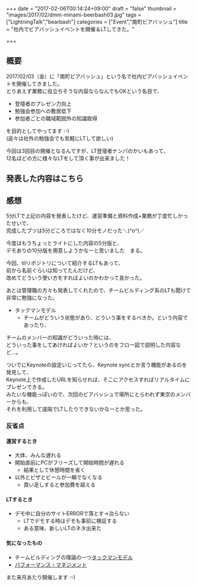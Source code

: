 +++
date = "2017-02-06T00:14:24+09:00"
draft = "false"
thumbnail = "images/2017/02/dmm-minami-beerbash03.jpg"
tags = ["LightningTalk","bearbash"]
categories = ["Event","南町ビアバッシュ"]
title = "社内でビアバッシュイベントを開催＆LTしてきた。"

+++

## 概要
2017/02/03（金）に「南町ビアバッシュ」という名で社内ビアバッシュイベントを開催してきました。  
とりあえず業務に役立ちそうな内容ならなんでもOKという名目で、  

* 登壇者のプレゼン力向上
* 勉強会参加への敷居低下
* 参加者ごとの職域範囲外の知識取得

を目的としてやってます :-)  
(追々は社外の勉強会でも気軽にLTして欲しい)

今回は3回目の開催となるんですが、LT登壇者ナンパのかいもあって、  
12名ほどの方に様々なLTをして頂く事が出来ました！

## 発表した内容はこちら
<script async class="speakerdeck-embed" data-id="1fb12922de7241e1b998b1316d655a70" data-ratio="1.33333333333333" src="//speakerdeck.com/assets/embed.js"></script>


## 感想
5分LTで上記の内容を発表したけど、運営準備と資料作成+業務が丁度忙しかったせいで、  
完成したブツは5分どころではなく10分モノだった＼(^o^)／

今度はもうちょっとライトにした内容の5分版と、  
デモありの10分版を用意しようかなーと思いました　まる。

今回、tilリポジトリについて紹介するLTもあって、  
前から名前ぐらいは知ってたんだけど、  
改めてどういう使い方をすればよいのかわかって良かった。

あとは管理職の方々も発表してくれたので、チームビルディング系のLTも聞けて非常に勉強になった。

* タックマンモデル
  * チームがどういう状態があり、どういう事をするべきか。という内容であったり、  

チームのメンバーの知識がどういった時には、  
どういった事をしてあければよいか？というのをフロー図で説明した内容など…。

ついでにKeynoteの設定いじってたら、Keynote syncとか言う機能があるのを発見して、  
Keynote上で作成したURLを知らせれば、そこにアクセスすればリアルタイムにプレゼンできる。  
みたいな機能っぽいので、次回のビアバッシュで場所にとらわれず東京のメンバーからも、  
それを利用して遠隔でLTしたりできないかなーとか思った。


### 反省点

#### 運営するとき
* 大体、みんな遅れる
* 開始直前にPCがフリーズして開始時間が遅れる
  * 結果として休憩時間を省く
* 以外とピザとビールが一瞬でなくなる
  * 買い足しすると参加費を超える

#### LTするとき
* デモ中に自分のサイトERRORで落とす→治らない
  * LTでデモする時はデモも事前に検証する
  * ある意味、新しいLTのネタ出来た


#### 気になったもの
* チームビルディングの理論の一つ[タックマンモデル](http://heart-quake.com/article.php?p=396)
* [パフォーマンス・マネジメント](http://amzn.asia/eWFfIhb)


また来月あたり開催します :-)
